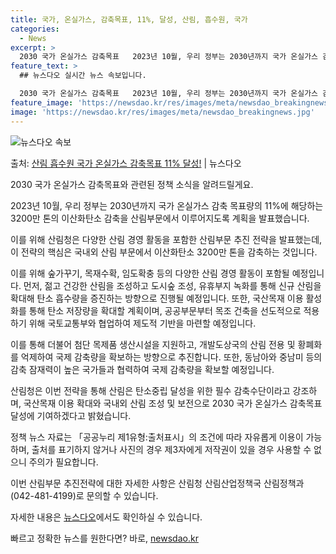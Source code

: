 ```yaml
---
title: 국가, 온실가스, 감축목표, 11%, 달성, 산림, 흡수원, 국가
categories:
  - News
excerpt: >
  2030 국가 온실가스 감축목표   2023년 10월, 우리 정부는 2030년까지 국가 온실가스 감축 목표량…
feature_text: >
  ## 뉴스다오 실시간 뉴스 속보입니다.

  2030 국가 온실가스 감축목표   2023년 10월, 우리 정부는 2030년까지 국가 온실가스 감축 목표량…
feature_image: 'https://newsdao.kr/res/images/meta/newsdao_breakingnews.jpg'
image: 'https://newsdao.kr/res/images/meta/newsdao_breakingnews.jpg'
---
```


![뉴스다오 속보](https://newsdao.kr/res/images/meta/newsdao_breakingnews.jpg)

<p>출처: <a href="https://newsdao.kr/4015" rel="dofollow">산림 흡수원 국가 온실가스 감축목표 11% 달성!</a> | 뉴스다오</p>

2030 국가 온실가스 감축목표와 관련된 정책 소식을 알려드릴게요.

2023년 10월, 우리 정부는 2030년까지 국가 온실가스 감축 목표량의 11%에 해당하는 3200만 톤의 이산화탄소 감축을 산림부문에서 이루어지도록 계획을 발표했습니다.

이를 위해 산림청은 다양한 산림 경영 활동을 포함한 산림부문 추진 전략을 발표했는데, 이 전략의 핵심은 국내외 산림 부문에서 이산화탄소 3200만 톤을 감축하는 것입니다.

이를 위해 숲가꾸기, 목재수확, 임도확충 등의 다양한 산림 경영 활동이 포함될 예정입니다. 먼저, 젊고 건강한 산림을 조성하고 도시숲 조성, 유휴부지 녹화를 통해 신규 산림을 확대해 탄소 흡수량을 증진하는 방향으로 진행될 예정입니다. 또한, 국산목재 이용 활성화를 통해 탄소 저장량을 확대할 계획이며, 공공부문부터 목조 건축을 선도적으로 적용하기 위해 국토교통부와 협업하여 제도적 기반을 마련할 예정입니다.

이를 통해 더불어 첨단 목제품 생산시설을 지원하고, 개발도상국의 산림 전용 및 황폐화를 억제하여 국제 감축량을 확보하는 방향으로 추진합니다. 또한, 동남아와 중남미 등의 감축 잠재력이 높은 국가들과 협력하여 국제 감축량을 확보할 예정입니다.

산림청은 이번 전략을 통해 산림은 탄소중립 달성을 위한 필수 감축수단이라고 강조하며, 국산목재 이용 확대와 국내외 산림 조성 및 보전으로 2030 국가 온실가스 감축목표 달성에 기여하겠다고 밝혔습니다.

정책 뉴스 자료는 「공공누리 제1유형:출처표시」의 조건에 따라 자유롭게 이용이 가능하며, 출처를 표기하지 않거나 사진의 경우 제3자에게 저작권이 있을 경우 사용할 수 없으니 주의가 필요합니다.

이번 산림부문 추진전략에 대한 자세한 사항은 산림청 산림산업정책국 산림정책과(042-481-4199)로 문의할 수 있습니다.

자세한 내용은 [뉴스다오](https://newsdao.kr/4015)에서도 확인하실 수 있습니다. 

빠르고 정확한 뉴스를 원한다면? 바로, <a href="https://newsdao.kr" rel="dofollow">newsdao.kr</a>


